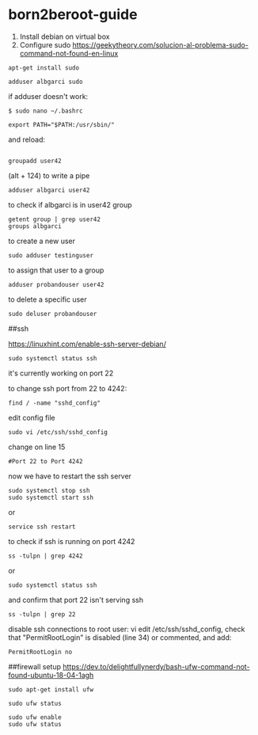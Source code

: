 # born2beroot-guide

1. Install debian on virtual box
2. Configure sudo https://geekytheory.com/solucion-al-problema-sudo-command-not-found-en-linux
```
apt-get install sudo

adduser albgarci sudo
```
if adduser doesn't work:
```
$ sudo nano ~/.bashrc

export PATH="$PATH:/usr/sbin/"
```
and reload: 
```source ~/.bashrc
```

```
groupadd user42
```
(alt + 124) to write a pipe

```
adduser albgarci user42
```
to check if albgarci is in user42 group
```
getent group | grep user42
groups albgarci
```

to create a new user
```
sudo adduser testinguser
```

to assign that user to a group
```
adduser probandouser user42
```

to delete a specific user
```
sudo deluser probandouser
```

##ssh

https://linuxhint.com/enable-ssh-server-debian/

```
sudo systemctl status ssh
```


it's currently working on port 22

to change ssh port from 22 to 4242:
```
find / -name "sshd_config"
```

edit config file
```
sudo vi /etc/ssh/sshd_config
```

change on line 15
```
#Port 22 to Port 4242
```

now we have to restart the ssh server
```
sudo systemctl stop ssh
sudo systemctl start ssh
```

or 
```
service ssh restart
```

to check if ssh is running on port 4242
```
ss -tulpn | grep 4242
``` 

or 
```
sudo systemctl status ssh
```

and confirm that port 22 isn't serving ssh


```
ss -tulpn | grep 22
```

disable ssh connections to root user: vi edit /etc/ssh/sshd_config, check that "PermitRootLogin" is disabled (line 34) or commented, and add:
```
PermitRootLogin no
```


##firewall setup
https://dev.to/delightfullynerdy/bash-ufw-command-not-found-ubuntu-18-04-1agh

```
sudo apt-get install ufw
```

```
sudo ufw status
```

```
sudo ufw enable
sudo ufw status
```

